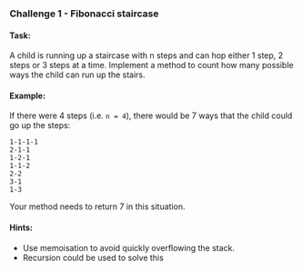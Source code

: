 ### Challenge 1 - Fibonacci staircase

#### Task:
A child is running up a staircase with n steps and can hop either 1 step, 2 steps or 3 steps at a time. Implement a method to count how many possible ways the child can run up the stairs.

#### Example:
If there were 4 steps (i.e. `n = 4`), there would be 7 ways that the child could go up the steps:

```
1-1-1-1
2-1-1
1-2-1
1-1-2
2-2
3-1
1-3
```

Your method needs to return 7 in this situation.

#### Hints:
* Use memoisation to avoid quickly overflowing the stack.
* Recursion could be used to solve this